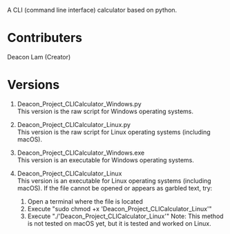 A CLI (command line interface) calculator based on python.
# Contributers
Deacon Lam (Creator)  
# Versions
1. Deacon_Project_CLICalculator_Windows.py  
  This version is the raw script for Windows operating systems.
  
2. Deacon_Project_CLICalculator_Linux.py  
  This version is the raw script for Linux operating systems (including macOS).
  
3. Deacon_Project_CLICalculator_Windows.exe  
  This version is an executable for Windows operating systems.

4. Deacon_Project_CLICalculator_Linux  
  This version is an executable for Linux operating systems (including macOS).
   If the file cannot be opened or appears as garbled text, try:
    1. Open a terminal where the file is located
    2. Execute "sudo chmod +x 'Deacon_Project_CLICalculator_Linux'"
    3. Execute "./'Deacon_Project_CLICalculator_Linux'"
    Note: This method is not tested on macOS yet, but it is tested and worked on Linux.
